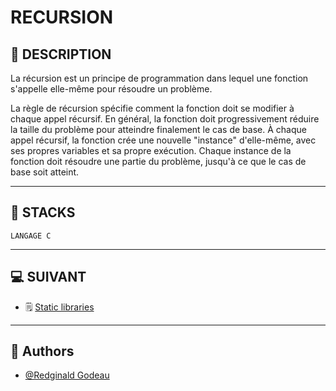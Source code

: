 # RECURSION


## 📑 DESCRIPTION

La récursion est un principe de programmation dans lequel une fonction s'appelle elle-même pour résoudre un problème.

La règle de récursion spécifie comment la fonction doit se modifier à chaque appel récursif. En général, la fonction doit progressivement réduire la taille du problème pour atteindre finalement le cas de base. À chaque appel récursif, la fonction crée une nouvelle "instance" d'elle-même, avec ses propres variables et sa propre exécution. Chaque instance de la fonction doit résoudre une partie du problème, jusqu'à ce que le cas de base soit atteint.

----------------------
## 🔧 STACKS

    LANGAGE C

----------------------
## 💻 SUIVANT

  - 🗒 [Static libraries](https://github.com/RedginaldGodeau/holbertonschool-low_level_programming/tree/main/static_libraries)
----------------------
## 👦 Authors

- [@Redginald Godeau](https://github.com/RedginaldGodeau)
